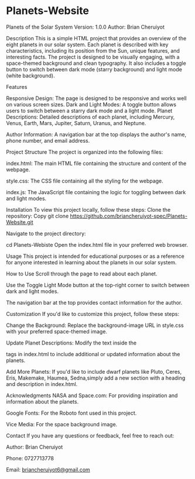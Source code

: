 # Planets-Website
Planets of the Solar System
Version: 1.0.0
Author: Brian Cheruiyot

Description
This is a simple HTML project that provides an overview of the eight planets in our solar system. Each planet is described with key characteristics, including its position from the Sun, unique features, and interesting facts. The project is designed to be visually engaging, with a space-themed background and clean typography. It also includes a toggle button to switch between dark mode (starry background) and light mode (white background).

Features

Responsive Design: The page is designed to be responsive and works well on various screen sizes.
Dark and Light Modes: A toggle button allows users to switch between a starry dark mode and a light mode.
Planet Descriptions: Detailed descriptions of each planet, including Mercury, Venus, Earth, Mars, Jupiter, Saturn, Uranus, and Neptune.

Author Information: A navigation bar at the top displays the author's name, phone number, and email address.

Project Structure
The project is organized into the following files:

index.html: The main HTML file containing the structure and content of the webpage.

style.css: The CSS file containing all the styling for the webpage.

index.js: The JavaScript file containing the logic for toggling between dark and light modes.

Installation
To view this project locally, follow these steps:
Clone the repository:
Copy
git clone https://github.com/briancheruiyot-spec/Planets-Website.git

Navigate to the project directory:

cd Planets-Webiste
Open the index.html file in your preferred web browser.

Usage
This project is intended for educational purposes or as a reference for anyone interested in learning about the planets in our solar system.

How to Use
Scroll through the page to read about each planet.

Use the Toggle Light Mode button at the top-right corner to switch between dark and light modes.

The navigation bar at the top provides contact information for the author.

Customization
If you'd like to customize this project, follow these steps:

Change the Background: Replace the background-image URL in style.css with your preferred space-themed image.

Update Planet Descriptions: Modify the text inside the <p> tags in index.html to include additional or updated information about the planets.

Add More Planets: If you'd like to include dwarf planets like Pluto, Ceres, Eris, Makemake, Haumea, Sedna,simply add a new section with a heading and description in index.html.

Acknowledgments
NASA and Space.com: For providing inspiration and information about the planets.

Google Fonts: For the Roboto font used in this project.

Vice Media: For the space background image.

Contact
If you have any questions or feedback, feel free to reach out:

Author: Brian Cheruiyot

Phone: 0727713778

Email: briancheruiyot6@gmail.com